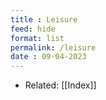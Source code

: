 ```yaml
---
title : Leisure
feed: hide
format: list
permalink: /leisure
date : 09-04-2023
---
```


- Related: [[Index]]